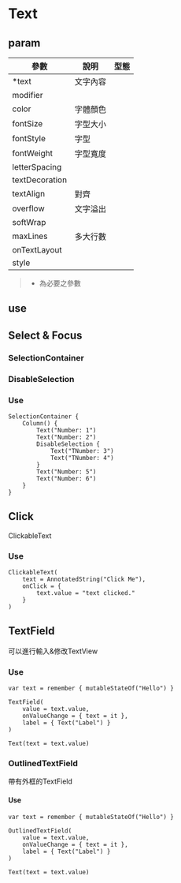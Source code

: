 # Text

## param

| 參數 | 說明 | 型態 |
| --- | --- | --- |
| *text | 文字內容 |  |
| modifier |  |  |
| color | 字體顏色 |  |
| fontSize | 字型大小 |  |
| fontStyle | 字型 |  |
| fontWeight | 字型寬度 |  |
| letterSpacing |  |  |
| textDecoration | |  |
| textAlign | 對齊 |  |
| overflow | 文字溢出 |  |
| softWrap | |  |
| maxLines | 多大行數|  |
| onTextLayout | |  |
| style | |  |

> * 為必要之參數

## use

## Select & Focus

### SelectionContainer

### DisableSelection

### Use

```
SelectionContainer {
    Column() {
        Text("Number: 1")
        Text("Number: 2")
        DisableSelection {
            Text("TNumber: 3")
            Text("TNumber: 4")
        }
        Text("Number: 5")
        Text("Number: 6")
    }
}
```

## Click

ClickableText

### Use

```
ClickableText(
    text = AnnotatedString("Click Me"),
    onClick = {
        text.value = "text clicked."
    }
)
```

## TextField

可以進行輸入&修改TextView

### Use

```
var text = remember { mutableStateOf("Hello") }

TextField(
    value = text.value,
    onValueChange = { text = it },
    label = { Text("Label") }
)

Text(text = text.value)
```

### OutlinedTextField

帶有外框的TextField

#### Use

```
var text = remember { mutableStateOf("Hello") }

OutlinedTextField(
    value = text.value,
    onValueChange = { text = it },
    label = { Text("Label") }
)

Text(text = text.value)
```
